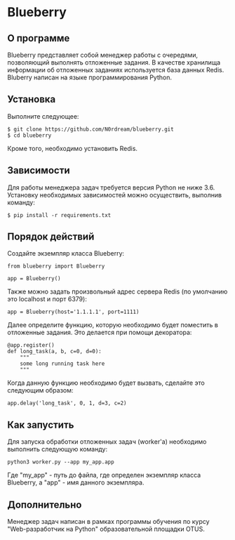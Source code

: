 # Blueberry

О программе
----------
Blueberry представляет собой менеджер работы с очередями, позволяющий выполнять отложенные задания. В качестве хранилища информации об отложенных заданиях используется база данных Redis. Bluberry написан на языке программирования Python.

Установка
-----------
Выполните следующее:
```
$ git clone https://github.com/N0rdream/blueberry.git
$ cd blueberry
```
Кроме того, необходимо установить Redis.

Зависимости
----------    
Для работы менеджера задач требуется версия Python не ниже 3.6.  
Установку необходимых зависимостей можно осуществить, выполнив команду:
```
$ pip install -r requirements.txt
```

Порядок действий
----------------
Создайте экземпляр класса Blueberry:
```
from blueberry import Blueberry

app = Blueberry()
```
Также можно задать произвольный адрес сервера Redis (по умолчанию это localhost и порт 6379):
```
app = Blueberry(host='1.1.1.1', port=1111)
```
Далее определите функцию, которую необходимо будет поместить в отложенные задания. Это делается при помощи декоратора:
```
@app.register()
def long_task(a, b, c=0, d=0):
	"""
	some long running task here
	"""
```
Когда данную функцию необходимо будет вызвать, сделайте это следующим образом:
```
app.delay('long_task', 0, 1, d=3, c=2)
```
Как запустить
-------------
Для запуска обработки отложенных задач (worker'а) необходимо выполнить следующую команду:
```
python3 worker.py --app my_app.app
```
Где "my_app" - путь до файла, где определен экземпляр класса Blueberry, а "app" - имя данного экземпляра.

Дополнительно
-------------
Менеджер задач написан в рамках программы обучения по курсу "Web-разработчик на Python" образовательной площадки OTUS.